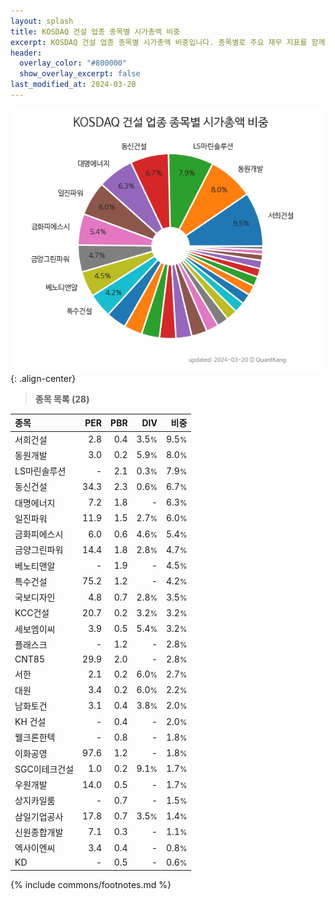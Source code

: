 ```yaml
---
layout: splash
title: KOSDAQ 건설 업종 종목별 시가총액 비중
excerpt: KOSDAQ 건설 업종 종목별 시가총액 비중입니다. 종목별로 주요 재무 지표를 함께 표시합니다.
header:
  overlay_color: "#800000"
  show_overlay_excerpt: false
last_modified_at: 2024-03-20
---
```



![KOSDAQ 건설 업종 종목별 시가총액 비중](/stats/sector/images/kosdaq_업종_건설_종목.png){: .align-center}


> **종목 목록 (28)**<a id="list"></a>

| **종목** | **PER** | **PBR** | **DIV** | **비중** |
| :------- | ------: | ------: | ------: | -------: |
| 서희건설 | 2.8 | 0.4 | 3.5<small>%</small> | 9.5<small>%</small> |
| 동원개발 | 3.0 | 0.2 | 5.9<small>%</small> | 8.0<small>%</small> |
| LS마린솔루션 | - | 2.1 | 0.3<small>%</small> | 7.9<small>%</small> |
| 동신건설 | 34.3 | 2.3 | 0.6<small>%</small> | 6.7<small>%</small> |
| 대명에너지 | 7.2 | 1.8 | - | 6.3<small>%</small> |
| 일진파워 | 11.9 | 1.5 | 2.7<small>%</small> | 6.0<small>%</small> |
| 금화피에스시 | 6.0 | 0.6 | 4.6<small>%</small> | 5.4<small>%</small> |
| 금양그린파워 | 14.4 | 1.8 | 2.8<small>%</small> | 4.7<small>%</small> |
| 베노티앤알 | - | 1.9 | - | 4.5<small>%</small> |
| 특수건설 | 75.2 | 1.2 | - | 4.2<small>%</small> |
| 국보디자인 | 4.8 | 0.7 | 2.8<small>%</small> | 3.5<small>%</small> |
| KCC건설 | 20.7 | 0.2 | 3.2<small>%</small> | 3.2<small>%</small> |
| 세보엠이씨 | 3.9 | 0.5 | 5.4<small>%</small> | 3.2<small>%</small> |
| 플래스크 | - | 1.2 | - | 2.8<small>%</small> |
| CNT85 | 29.9 | 2.0 | - | 2.8<small>%</small> |
| 서한 | 2.1 | 0.2 | 6.0<small>%</small> | 2.7<small>%</small> |
| 대원 | 3.4 | 0.2 | 6.0<small>%</small> | 2.2<small>%</small> |
| 남화토건 | 3.1 | 0.4 | 3.8<small>%</small> | 2.0<small>%</small> |
| KH 건설 | - | 0.4 | - | 2.0<small>%</small> |
| 웰크론한텍 | - | 0.8 | - | 1.8<small>%</small> |
| 이화공영 | 97.6 | 1.2 | - | 1.8<small>%</small> |
| SGC이테크건설 | 1.0 | 0.2 | 9.1<small>%</small> | 1.7<small>%</small> |
| 우원개발 | 14.0 | 0.5 | - | 1.7<small>%</small> |
| 상지카일룸 | - | 0.7 | - | 1.5<small>%</small> |
| 삼일기업공사 | 17.8 | 0.7 | 3.5<small>%</small> | 1.4<small>%</small> |
| 신원종합개발 | 7.1 | 0.3 | - | 1.1<small>%</small> |
| 엑사이엔씨 | 3.4 | 0.4 | - | 0.8<small>%</small> |
| KD | - | 0.5 | - | 0.6<small>%</small> |

{% include commons/footnotes.md %}